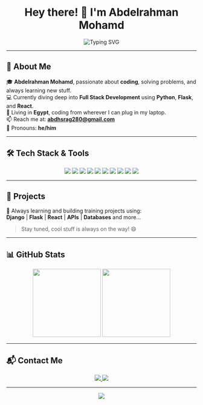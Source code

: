 <h1 align="center">Hey there! 👋 I'm Abdelrahman Mohamd</h1>

<p align="center">
  <img src="https://readme-typing-svg.demolab.com?font=Fira+Code&size=22&pause=1000&color=F75C7E&center=true&vCenter=true&width=500&lines=Full+Stack+Python+%26+React+Developer;Building+Cool+Projects+Every+Day!;Always+Learning+%F0%9F%92%AB" alt="Typing SVG" />
</p>

---

## 📌 About Me

🎓 **Abdelrahman Mohamd**, passionate about **coding**, solving problems, and always learning new stuff.  
💻 Currently diving deep into **Full Stack Development** using **Python**, **Flask**, and **React**.  
📍 Living in **Egypt**, coding from wherever I can plug in my laptop.  
📫 Reach me at: **abdhsrag280@gmail.com**  
💬 Pronouns: **he/him**  

---

## 🛠️ Tech Stack & Tools

<p align="center">
  <img src="https://img.shields.io/badge/Python-3776AB?style=for-the-badge&logo=python&logoColor=white"/>
  <img src="https://img.shields.io/badge/Flask-000000?style=for-the-badge&logo=flask&logoColor=white"/>
  <img src="https://img.shields.io/badge/Django-092E20?style=for-the-badge&logo=django&logoColor=white"/>
  <img src="https://img.shields.io/badge/React-61DAFB?style=for-the-badge&logo=react&logoColor=black"/>
  <img src="https://img.shields.io/badge/JavaScript-F7DF1E?style=for-the-badge&logo=javascript&logoColor=black"/>
  <img src="https://img.shields.io/badge/HTML5-E34F26?style=for-the-badge&logo=html5&logoColor=white"/>
  <img src="https://img.shields.io/badge/CSS3-1572B6?style=for-the-badge&logo=css3&logoColor=white"/>
  <img src="https://img.shields.io/badge/Bootstrap-7952B3?style=for-the-badge&logo=bootstrap&logoColor=white"/>
  <img src="https://img.shields.io/badge/Git-F05032?style=for-the-badge&logo=git&logoColor=white"/>
  <img src="https://img.shields.io/badge/GitHub-181717?style=for-the-badge&logo=github&logoColor=white"/>
</p>

---

## 🚀 Projects

🧪 Always learning and building training projects using:  
**Django** | **Flask** | **React** | **APIs** | **Databases** and more...  

> Stay tuned, cool stuff is always on the way! 😄

---

## 📊 GitHub Stats

<p align="center">
  <img src="https://github-readme-stats.vercel.app/api?username=Abdhsrag&show_icons=true&theme=tokyonight&count_private=true" height="180em"/>
  <img src="https://github-readme-stats.vercel.app/api/top-langs/?username=Abdhsrag&layout=compact&theme=tokyonight" height="180em"/>
</p>

---

## 📬 Contact Me

<p align="center">
  <a href="mailto:abdhsrag280@gmail.com">
    <img src="https://img.shields.io/badge/Gmail-D14836?style=for-the-badge&logo=gmail&logoColor=white"/>
  </a>
  <a href="https://github.com/Abdhsrag">
    <img src="https://img.shields.io/badge/GitHub-181717?style=for-the-badge&logo=github&logoColor=white"/>
  </a>
</p>

---

<p align="center">
  <img src="https://capsule-render.vercel.app/api?type=waving&color=gradient&height=100&section=footer"/>
</p>